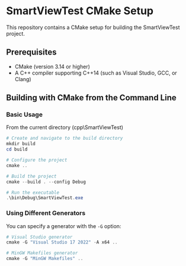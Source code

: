 # SmartViewTest CMake Setup

This repository contains a CMake setup for building the SmartViewTest project.

## Prerequisites

- CMake (version 3.14 or higher)
- A C++ compiler supporting C++14 (such as Visual Studio, GCC, or Clang)

## Building with CMake from the Command Line

### Basic Usage

From the current directory (cpp\SmartViewTest)
```powershell
# Create and navigate to the build directory
mkdir build
cd build

# Configure the project
cmake ..

# Build the project
cmake --build . --config Debug

# Run the executable
.\bin\Debug\SmartViewTest.exe
```

### Using Different Generators

You can specify a generator with the `-G` option:

```powershell
# Visual Studio generator
cmake -G "Visual Studio 17 2022" -A x64 ..

# MinGW Makefiles generator
cmake -G "MinGW Makefiles" ..
```
